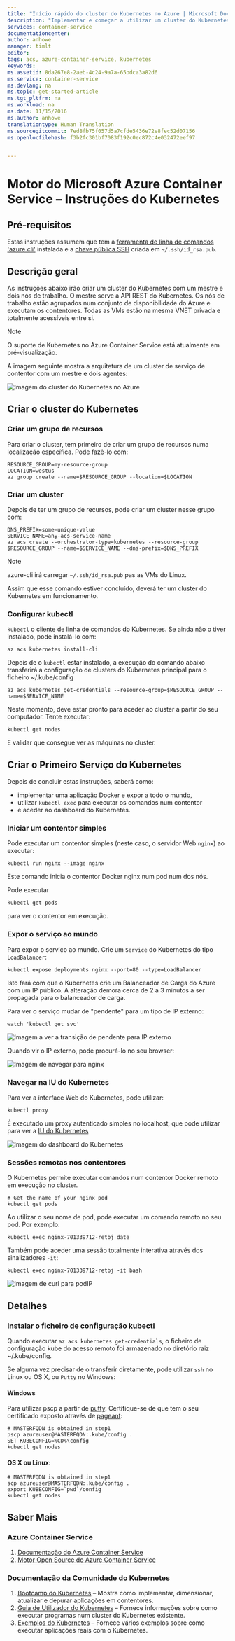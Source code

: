 ```yaml
---
title: "Início rápido do cluster do Kubernetes no Azure | Microsoft Docs"
description: "Implementar e começar a utilizar um cluster do Kubernetes no Azure Container Service"
services: container-service
documentationcenter: 
author: anhowe
manager: timlt
editor: 
tags: acs, azure-container-service, kubernetes
keywords: 
ms.assetid: 8da267e8-2aeb-4c24-9a7a-65bdca3a82d6
ms.service: container-service
ms.devlang: na
ms.topic: get-started-article
ms.tgt_pltfrm: na
ms.workload: na
ms.date: 11/15/2016
ms.author: anhowe
translationtype: Human Translation
ms.sourcegitcommit: 7ed8fb75f057d5a7cfde5436e72e8fec52d07156
ms.openlocfilehash: f3b2fc301bf7083f192c0ec872c4e032472eef97


---
```


# <a name="microsoft-azure-container-service-engine---kubernetes-walkthrough"></a>Motor do Microsoft Azure Container Service – Instruções do Kubernetes

## <a name="prerequisites"></a>Pré-requisitos
Estas instruções assumem que tem a [ferramenta de linha de comandos 'azure cli'](https://github.com/azure/azure-cli#installation) instalada e a [chave pública SSH](../virtual-machines/virtual-machines-linux-mac-create-ssh-keys.md) criada em `~/.ssh/id_rsa.pub`.

## <a name="overview"></a>Descrição geral

As instruções abaixo irão criar um cluster do Kubernetes com um mestre e dois nós de trabalho.
O mestre serve a API REST do Kubernetes.  Os nós de trabalho estão agrupados num conjunto de disponibilidade do Azure e executam os contentores. Todas as VMs estão na mesma VNET privada e totalmente acessíveis entre si.

> [!NOTE]
> O suporte de Kubernetes no Azure Container Service está atualmente em pré-visualização.
>

A imagem seguinte mostra a arquitetura de um cluster de serviço de contentor com um mestre e dois agentes:

![Imagem do cluster do Kubernetes no Azure](media/container-service-kubernetes-walkthrough/kubernetes.png)

## <a name="creating-your-kubernetes-cluster"></a>Criar o cluster do Kubernetes

### <a name="create-a-resource-group"></a>Criar um grupo de recursos
Para criar o cluster, tem primeiro de criar um grupo de recursos numa localização específica. Pode fazê-lo com:
```console
RESOURCE_GROUP=my-resource-group
LOCATION=westus
az group create --name=$RESOURCE_GROUP --location=$LOCATION
```

### <a name="create-a-cluster"></a>Criar um cluster
Depois de ter um grupo de recursos, pode criar um cluster nesse grupo com:
```console
DNS_PREFIX=some-unique-value
SERVICE_NAME=any-acs-service-name
az acs create --orchestrator-type=kubernetes --resource-group $RESOURCE_GROUP --name=$SERVICE_NAME --dns-prefix=$DNS_PREFIX
```

> [!NOTE]
> azure-cli irá carregar `~/.ssh/id_rsa.pub` pas as VMs do Linux.
>

Assim que esse comando estiver concluído, deverá ter um cluster do Kubernetes em funcionamento.

### <a name="configure-kubectl"></a>Configurar kubectl
`kubectl` o cliente de linha de comandos do Kubernetes.  Se ainda não o tiver instalado, pode instalá-lo com:

```console
az acs kubernetes install-cli
```

Depois de o `kubectl` estar instalado, a execução do comando abaixo transferirá a configuração de clusters do Kubernetes principal para o ficheiro ~/.kube/config
```console
az acs kubernetes get-credentials --resource-group=$RESOURCE_GROUP --name=$SERVICE_NAME
```

Neste momento, deve estar pronto para aceder ao cluster a partir do seu computador. Tente executar:
```console
kubectl get nodes
```

E validar que consegue ver as máquinas no cluster.

## <a name="create-your-first-kubernetes-service"></a>Criar o Primeiro Serviço do Kubernetes

Depois de concluir estas instruções, saberá como:
 * implementar uma aplicação Docker e expor a todo o mundo,
 * utilizar `kubectl exec` para executar os comandos num contentor 
 * e aceder ao dashboard do Kubernetes.

### <a name="start-a-simple-container"></a>Iniciar um contentor simples
Pode executar um contentor simples (neste caso, o servidor Web `nginx`) ao executar:

```console
kubectl run nginx --image nginx
```

Este comando inicia o contentor Docker nginx num pod num dos nós.

Pode executar
```console
kubectl get pods
```

para ver o contentor em execução.

### <a name="expose-the-service-to-the-world"></a>Expor o serviço ao mundo
Para expor o serviço ao mundo.  Crie um `Service` do Kubernetes do tipo `LoadBalancer`:

```console
kubectl expose deployments nginx --port=80 --type=LoadBalancer
```

Isto fará com que o Kubernetes crie um Balanceador de Carga do Azure com um IP público. A alteração demora cerca de 2 a 3 minutos a ser propagada para o balanceador de carga.

Para ver o serviço mudar de "pendente" para um tipo de IP externo:
```console
watch 'kubectl get svc'
```

  ![Imagem a ver a transição de pendente para IP externo](media/container-service-kubernetes-walkthrough/kubernetes-nginx3.png)

Quando vir o IP externo, pode procurá-lo no seu browser:

  ![Imagem de navegar para nginx](media/container-service-kubernetes-walkthrough/kubernetes-nginx4.png)  


### <a name="browse-the-kubernetes-ui"></a>Navegar na IU do Kubernetes
Para ver a interface Web do Kubernetes, pode utilizar:

```console
kubectl proxy
```
É executado um proxy autenticado simples no localhost, que pode utilizar para ver a [IU do Kubernetes](http://localhost:8001/ui)

![Imagem do dashboard do Kubernetes](media/container-service-kubernetes-walkthrough/kubernetes-dashboard.png)

### <a name="remote-sessions-inside-your-containers"></a>Sessões remotas nos contentores
O Kubernetes permite executar comandos num contentor Docker remoto em execução no cluster.

```console
# Get the name of your nginx pod
kubectl get pods
```

Ao utilizar o seu nome de pod, pode executar um comando remoto no seu pod.  Por exemplo:
```console
kubectl exec nginx-701339712-retbj date
```

Também pode aceder uma sessão totalmente interativa através dos sinalizadores `-it`:

```console
kubectl exec nginx-701339712-retbj -it bash
```

![Imagem de curl para podIP](media/container-service-kubernetes-walkthrough/kubernetes-remote.png)


## <a name="details"></a>Detalhes
### <a name="installing-the-kubectl-configuration-file"></a>Instalar o ficheiro de configuração kubectl
Quando executar `az acs kubernetes get-credentials`, o ficheiro de configuração kube do acesso remoto foi armazenado no diretório raiz ~/.kube/config.

Se alguma vez precisar de o transferir diretamente, pode utilizar `ssh` no Linux ou OS X, ou `Putty` no Windows:

#### <a name="windows"></a>Windows
Para utilizar pscp a partir de [putty](http://www.chiark.greenend.org.uk/~sgtatham/putty/download.html).  Certifique-se de que tem o seu certificado exposto através de [pageant](https://github.com/Azure/acs-engine/blob/master/docs/ssh.md#key-management-and-agent-forwarding-with-windows-pageant):
  ```
  # MASTERFQDN is obtained in step1
  pscp azureuser@MASTERFQDN:.kube/config .
  SET KUBECONFIG=%CD%\config
  kubectl get nodes
  ```

#### <a name="os-x-or-linux"></a>OS X ou Linux:
  ```
  # MASTERFQDN is obtained in step1
  scp azureuser@MASTERFQDN:.kube/config .
  export KUBECONFIG=`pwd`/config
  kubectl get nodes
  ```
## <a name="learning-more"></a>Saber Mais

### <a name="azure-container-service"></a>Azure Container Service

1. [Documentação do Azure Container Service](https://azure.microsoft.com/en-us/documentation/services/container-service/)
2. [Motor Open Source do Azure Container Service](https://github.com/azure/acs-engine)

### <a name="kubernetes-community-documentation"></a>Documentação da Comunidade do Kubernetes

1. [Bootcamp do Kubernetes](https://katacoda.com/embed/kubernetes-bootcamp/1/) – Mostra como implementar, dimensionar, atualizar e depurar aplicações em contentores.
2. [Guia de Utilizador do Kubernetes](http://kubernetes.io/docs/user-guide/) – Fornece informações sobre como executar programas num cluster do Kubernetes existente.
3. [Exemplos do Kubernetes](https://github.com/kubernetes/kubernetes/tree/master/examples) – Fornece vários exemplos sobre como executar aplicações reais com o Kubernetes.



<!--HONumber=Jan17_HO4-->


